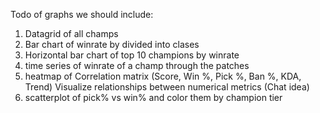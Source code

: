 Todo of graphs we should include:
1. Datagrid of all champs
2. Bar chart of winrate by divided into clases
3. Horizontal bar chart of top 10 champions by winrate
4. time series of winrate of a champ through the patches
5. heatmap of Correlation matrix (Score, Win %, Pick %, Ban %, KDA, Trend) Visualize relationships between numerical metrics (Chat idea)
6. scatterplot of pick% vs win% and color them by champion tier